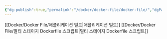 ```yaml
---
{"dg-publish":true,"permalink":"/docker/docker-file/docker-file/","dgPassFrontmatter":true}
---
```


[[Docker/Docker File/애플리케이션 빌드\|애플리케이션 빌드]]
[[Docker/Docker File/멀티 스테이지 Dockerfile 스크립트\|멀티 스테이지 Dockerfile 스크립트]]
